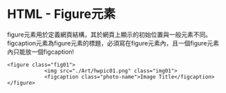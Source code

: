# HTML - Figure元素
figure元素用於定義網頁結構，其於網頁上顯示的初始位置與一般元素不同。  
figcaption元素為figure元素的標題，必須寫在figure元素內，且一個figure元素內只能放一個figcaption!  
```
<figure class="fig01">
            <img src="./Art/hwpic01.png" class="img01">
            <figcaption class="photo-name">Image Title</figcaption>
</figure>
```
